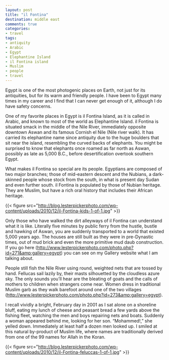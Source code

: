 ```yaml
---
layout: post
title: "il Fontina"
destination: middle east
comments: true
categories:
- travel
tags:
- antiquity
- Arabic
- Egypt
- Elephantine Island
- il Fontina island
- Muslim
- people
- travel
---
```

Egypt is one of the most photogenic places on Earth, not just for its antiquities, but for its warm and friendly people. I have been to Egypt many times in my career and I find that I can never get enough of it, although I do have safety concerns. 

One of my favorite places in Egypt is il Fontina Island, as it is called in Arabic, and known to most of the world as Elephantine Island. il Fontina is situated smack in the middle of the Nile River, immediately opposite downtown Aswan and its famous Cornish el Nile (Nile river walk). It has carried its elephantine name since antiquity due to the huge boulders that sit near the island, resembling the curved backs of elephants. You might be surprised to know that elephants once roamed as far north as Aswan, possibly as late as 5,000 B.C., before desertification overtook southern Egypt.

What makes il Fontina so special are its people. Egyptians are composed of two major branches; those of mid-eastern descent and the Nubians, a dark-skinned people whose stock from the south, in what is present day Sudan and even further south. il Fontina is populated by those of Nubian heritage. They are Muslim, but have a rich oral history that includes their African heritage.

{{< figure src="http://blog.lesterpickerphoto.com/wp-content/uploads/2010/12/il-Fontina-kids-1-of-1.jpg" >}}

Only those who have walked the dirt alleyways of il Fontina can understand what it is like. Literally five minutes by public ferry from the hustle, bustle and hawking of Aswan, you are suddenly transported to a world that existed 5,000 years ago. The houses are still built as they were in pre-Dynastic times, out of mud brick and even the more primitive mud daub construction. If you go here (<a href="http://www.lesterpickerphoto.com/photo.php?id=271&amp;gallery=egypt">http://www.lesterpickerphoto.com/photo.php?id=271&amp;gallery=egypt</a>) you can see on my Gallery website what I am talking about.

People still fish the Nile River using round, weighted nets that are tossed by hand. Fellucas sail lazily by, their masts silhouetted by the cloudless azure sky. The only sounds you’ll hear are the bleating of goats and the calls of mothers to children when strangers come near. Women dress in traditional Muslim garb as they walk barefoot around one of the two villages 
(<a href="http://www.lesterpickerphoto.com/photo.php?id=273&amp;gallery=egypt">http://www.lesterpickerphoto.com/photo.php?id=273&amp;gallery=egypt</a>).

I recall vividly a bright, February day in 2001 as I sat alone on a shoreline bluff, eating my lunch of cheese and peasant bread a few yards above the fishing fleet, watching the men and boys repairing nets and boats. Suddenly a woman appeared behind me, looking for her son. “Mohammed!,” she yelled down. Immediately at least half a dozen men looked up. I smiled at this natural by-product of Muslim life, where names are traditionally derived from one of the 99 names for Allah in the Koran.

{{< figure src="http://blog.lesterpickerphoto.com/wp-content/uploads/2010/12/il-Fontina-feluccas-1-of-1.jpg" >}}
